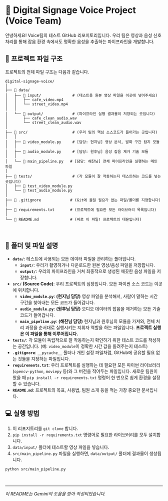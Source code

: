 # 🚀 Digital Signage Voice Project (Voice Team)

안녕하세요! Voice팀의 테스트 GitHub 리포지토리입니다.
우리 팀은 영상과 음성 신호 처리를 통해 잡음 환경 속에서도 명확한 음성을 추출하는 파이프라인을 개발합니다.

## 📁 프로젝트 파일 구조

프로젝트의 전체 파일 구조는 다음과 같습니다.

```
digital-signage-voice/
│
├── 📂 data/
│   ├── 📂 input/              # (테스트용 원본 영상 파일을 이곳에 넣어주세요)
│   │   ├── cafe_video.mp4
│   │   └── street_video.mp4
│   │
│   └── 📂 output/             # (파이프라인 실행 결과물이 저장되는 곳입니다)
│       ├── cafe_clean_audio.wav
│       └── street_clean_audio.wav
│
├── 📂 src/                    # (우리 팀의 핵심 소스코드가 들어가는 곳입니다)
│   │
│   ├── 📄 video_module.py     # [담당: 현지님] 영상 분석, 발화 구간 탐지 모듈
│   │
│   ├── 📄 audio_module.py     # [담당: 원후님] 음성 잡음 제거 기술 모듈
│   │
│   └── 📄 main_pipeline.py   # [담당: 해찬님] 전체 파이프라인을 실행하는 메인 파일
│
├── 📂 tests/                  # (각 모듈이 잘 작동하는지 테스트하는 코드를 넣는 곳입니다)
│   ├── 📄 test_video_module.py
│   └── 📄 test_audio_module.py
│
├── 📄 .gitignore             # (Git에 올릴 필요가 없는 파일/폴더를 지정합니다)
│
├── 📄 requirements.txt       # (프로젝트에 필요한 모든 라이브러리 목록입니다)
│
└── 📄 README.md              # (바로 이 파일! 프로젝트의 대문입니다)
```

<br>

## 📌 폴더 및 파일 설명

* **`data/`**: 테스트에 사용되는 모든 데이터 파일을 관리하는 폴더입니다.
    * **`input/`**: 우리가 촬영하거나 다운로드한 원본 영상/음성 파일을 저장합니다.
    * **`output/`**: 우리의 파이프라인을 거쳐 최종적으로 생성된 깨끗한 음성 파일을 저장합니다.
* **`src/` (Source Code)**: 우리 프로젝트의 심장입니다. 모든 파이썬 소스 코드는 이곳에 위치합니다.
    * **`video_module.py`**: **(현지님 담당)** 영상 파일을 분석해서, 사람이 말하는 시간 구간을 찾아내는 모든 코드가 들어갑니다.
    * **`audio_module.py`**: **(원후님 담당)** 오디오 데이터의 잡음을 제거하는 모든 기술 코드가 들어갑니다.
    * **`main_pipeline.py`**: **(해찬님 담당)** 현지님과 원후님의 모듈을 가져와, 전체 처리 과정을 순서대로 실행시키는 지휘자 역할을 하는 파일입니다. **프로젝트 실행은 이 파일을 통해 이루어집니다.**
* **`tests/`**: 각 모듈이 독립적으로 잘 작동하는지 확인하기 위한 테스트 코드를 작성하는 공간입니다. (예: `video_module`이 정확한 시간 값을 돌려주는지 테스트)
* **`.gitignore`**: `__pycache__` 폴더나 개인 설정 파일처럼, GitHub에 공유할 필요 없는 것들을 지정하는 파일입니다.
* **`requirements.txt`**: 우리 프로젝트를 실행하는 데 필요한 모든 파이썬 라이브러리(`opencv-python`, `moviepy` 등)와 그 버전을 적어두는 파일입니다. 새로운 팀원이 왔을 때 `pip install -r requirements.txt` 명령어 한 번으로 쉽게 환경을 설정할 수 있습니다.
* **`README.md`**: 프로젝트의 목표, 사용법, 팀원 소개 등을 적는 가장 중요한 문서입니다.

## 💻 실행 방법

1.  이 리포지토리를 `git clone` 합니다.
2.  `pip install -r requirements.txt` 명령어로 필요한 라이브러리를 모두 설치합니다.
3.  `data/input/` 폴더에 테스트할 영상 파일을 넣습니다.
4.  `src/main_pipeline.py` 파일을 실행하면, `data/output/` 폴더에 결과물이 생성됩니다.

```bash
python src/main_pipeline.py
```

<br>

---
*이 README는 Gemini의 도움을 받아 작성되었습니다.*
